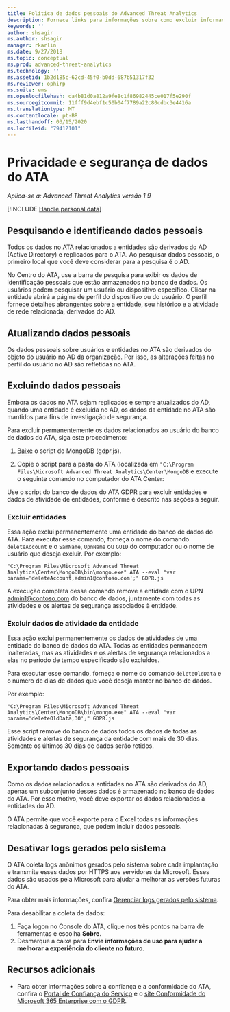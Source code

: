```yaml
---
title: Política de dados pessoais do Advanced Threat Analytics
description: Fornece links para informações sobre como excluir informações particulares e dados pessoais do ATA.
keywords: ''
author: shsagir
ms.author: shsagir
manager: rkarlin
ms.date: 9/27/2018
ms.topic: conceptual
ms.prod: advanced-threat-analytics
ms.technology: ''
ms.assetid: 1b2d185c-62cd-45f0-b0dd-687b51317f32
ms.reviewer: ophirp
ms.suite: ems
ms.openlocfilehash: da4b81d0a812a9fe8c1f86982445ce017f5e290f
ms.sourcegitcommit: 11fff9d4ebf1c50b04f7789a22c80cdbc3e4416a
ms.translationtype: MT
ms.contentlocale: pt-BR
ms.lasthandoff: 03/15/2020
ms.locfileid: "79412101"
---
```

# <a name="ata-data-security-and-privacy"></a>Privacidade e segurança de dados do ATA

*Aplica-se a: Advanced Threat Analytics versão 1.9*

[!INCLUDE [Handle personal data](../includes/gdpr-intro-sentence.md)]

## <a name="searching-for-and-identifying-personal-data"></a>Pesquisando e identificando dados pessoais 

Todos os dados no ATA relacionados a entidades são derivados do AD (Active Directory) e replicados para o ATA. Ao pesquisar dados pessoais, o primeiro local que você deve considerar para a pesquisa é o AD. 

No Centro do ATA, use a barra de pesquisa para exibir os dados de identificação pessoais que estão armazenados no banco de dados. Os usuários podem pesquisar um usuário ou dispositivo específico. Clicar na entidade abrirá a página de perfil do dispositivo ou do usuário. O perfil fornece detalhes abrangentes sobre a entidade, seu histórico e a atividade de rede relacionada, derivados do AD. 

## <a name="updating-personal-data"></a>Atualizando dados pessoais 

Os dados pessoais sobre usuários e entidades no ATA são derivados do objeto do usuário no AD da organização. Por isso, as alterações feitas no perfil do usuário no AD são refletidas no ATA. 

## <a name="deleting-personal-data"></a>Excluindo dados pessoais 

Embora os dados no ATA sejam replicados e sempre atualizados do AD, quando uma entidade é excluída no AD, os dados da entidade no ATA são mantidos para fins de investigação de segurança. 

Para excluir permanentemente os dados relacionados ao usuário do banco de dados do ATA, siga este procedimento: 

1. [Baixe](https://aka.ms/ata-gdpr-script) o script do MongoDB (gdpr.js).  

2. Copie o script para a pasta do ATA (localizada em `"C:\Program Files\Microsoft Advanced Threat Analytics\Center\MongoDB` e execute o seguinte comando no computador do ATA Center: 

Use o script do banco de dados do ATA GDPR para excluir entidades e dados de atividade de entidades, conforme é descrito nas seções a seguir.

### <a name="delete-entities"></a>Excluir entidades

Essa ação exclui permanentemente uma entidade do banco de dados do ATA. Para executar esse comando, forneça o nome do comando `deleteAccount` e o `SamName`, `UpnName` ou `GUID` do computador ou o nome de usuário que deseja excluir. Por exemplo: 

`"C:\Program Files\Microsoft Advanced Threat Analytics\Center\MongoDB\bin\mongo.exe" ATA --eval "var params='deleteAccount,admin1@contoso.com';" GDPR.js`

A execução completa desse comando remove a entidade com o UPN admin1@contoso.com do banco de dados, juntamente com todas as atividades e os alertas de segurança associados à entidade. 

### <a name="delete-entity-activity-data"></a>Excluir dados de atividade da entidade

Essa ação exclui permanentemente os dados de atividades de uma entidade do banco de dados do ATA. Todas as entidades permanecem inalteradas, mas as atividades e os alertas de segurança relacionados a elas no período de tempo especificado são excluídos. 

Para executar esse comando, forneça o nome do comando `deleteOldData` e o número de dias de dados que você deseja manter no banco de dados. 

Por exemplo: 

`"C:\Program Files\Microsoft Advanced Threat Analytics\Center\MongoDB\bin\mongo.exe" ATA --eval "var params='deleteOldData,30';" GDPR.js`

Esse script remove do banco de dados todos os dados de todas as atividades e alertas de segurança da entidade com mais de 30 dias. Somente os últimos 30 dias de dados serão retidos.

## <a name="exporting-personal-data"></a>Exportando dados pessoais 

Como os dados relacionados a entidades no ATA são derivados do AD, apenas um subconjunto desses dados é armazenado no banco de dados do ATA. Por esse motivo, você deve exportar os dados relacionados a entidades do AD. 

O ATA permite que você exporte para o Excel todas as informações relacionadas à segurança, que podem incluir dados pessoais. 

 
## <a name="opt-out-of-system-generated-logs"></a>Desativar logs gerados pelo sistema 

O ATA coleta logs anônimos gerados pelo sistema sobre cada implantação e transmite esses dados por HTTPS aos servidores da Microsoft. Esses dados são usados pela Microsoft para ajudar a melhorar as versões futuras do ATA. 

Para obter mais informações, confira [Gerenciar logs gerados pelo sistema](manage-telemetry-settings.md).

Para desabilitar a coleta de dados:

1. Faça logon no Console do ATA, clique nos três pontos na barra de ferramentas e escolha **Sobre**. 
2. Desmarque a caixa para **Envie informações de uso para ajudar a melhorar a experiência do cliente no futuro**. 

## <a name="additional-resources"></a>Recursos adicionais

- Para obter informações sobre a confiança e a conformidade do ATA, confira o [Portal de Confiança do Serviço](https://servicetrust.microsoft.com/ViewPage/GDPRGetStarted) e o [site Conformidade do Microsoft 365 Enterprise com o GDPR](https://docs.microsoft.com/microsoft-365/compliance/compliance-solutions-overview).
